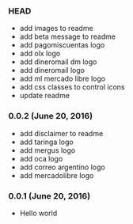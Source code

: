 ### HEAD
- add images to readme
- add beta message to readme
- add pagomiscuentas logo
- add olx logo
- add dineromail dm logo
- add dineromail logo
- add ml mercado libre logo
- add css classes to control icons
- update readme

### 0.0.2 (June 20, 2016)
- add disclaimer to readme
- add taringa logo
- add mergus logo
- add oca logo
- add correo argentino logo
- add mercadolibre logo

### 0.0.1 (June 20, 2016)

- Hello world
